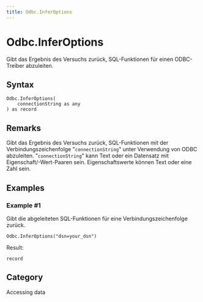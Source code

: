 ```yaml
---
title: Odbc.InferOptions
---
```


# Odbc.InferOptions


Gibt das Ergebnis des Versuchs zurück, SQL-Funktionen für einen ODBC-Treiber abzuleiten.


## Syntax

```powerquery
Odbc.InferOptions(
    connectionString as any
) as record
```


## Remarks

Gibt das Ergebnis des Versuchs zurück, SQL-Funktionen mit der Verbindungszeichenfolge "<code>connectionString</code>" unter Verwendung von ODBC abzuleiten. "<code>connectionString</code>" kann Text oder ein Datensatz mit Eigenschaft/-Wert-Paaren sein. Eigenschaftswerte können Text oder eine Zahl sein.


## Examples

### Example #1 
Gibt die abgeleiteten SQL-Funktionen für eine Verbindungszeichenfolge zurück.
```powerquery
Odbc.InferOptions("dsn=your_dsn")
```

Result: 
```powerquery
record
```




## Category
Accessing data
